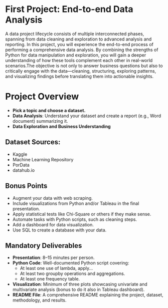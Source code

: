 # First Project: End-to-end Data Analysis

A data project lifecycle consists of multiple interconnected phases, spanning from data cleaning and exploration to advanced analysis and reporting. 
In this project, you will experience the end-to-end process of performing a comprehensive data analysis. By combining the strengths of Python for data manipulation and exploration, 
you will gain a deeper understanding of how these tools complement each other in real-world scenarios.The objective is not only to answer business questions but also to critically engage with the data—cleaning, 
structuring, exploring patterns, and visualizing findings before translating them into actionable insights.

# Project Overview
- **Pick a topic and choose a dataset.**
- **Data Analysis**: Understand your dataset and create a report (e.g., Word document) summarizing it.
- **Data Exploration and Business Understanding**

## Dataset Sources:
- Kaggle
- Machine Learning Repository
- PorData
- datahub.io
  
## Bonus Points
- Augment your data with web scraping.
- Include visualizations from Python and/or Tableau in the final presentation.
- Apply statistical tests like Chi-Square or others if they make sense.
- Automate tasks with Python scripts, such as cleaning steps.
- Add a dashboard for data visualization.
- Use SQL to create a database with your data.


## Mandatory Deliverables
- **Presentation**: 8–15 minutes per person.
- **Python Code**: Well-documented Python script covering:
  - At least one use of lambda, apply...
  - At least two groupby operations and aggregations.
  - At least one frequency table.
- **Visualization**: Minimum of three plots showcasing univariate and multivariate analysis (bonus to do it also in Tableau dashboard).
- **README File**: A comprehensive README explaining the project, dataset, methodology, and results.




